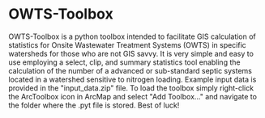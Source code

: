 # OWTS-Toolbox

OWTS-Toolbox is a python toolbox intended to facilitate GIS calculation of statistics 
for Onsite Wastewater Treatment Systems (OWTS) in specific watersheds for those who are
not GIS savvy. It is very simple and easy to use employing a select, clip, and summary 
statistics tool enabling the calculation of the number of a advanced or sub-standard septic 
systems located in a watershed sensitive to nitrogen loading. Example input data is 
provided in the "input_data.zip" file. To load the toolbox simply right-click the ArcToolbox
icon in ArcMap and select "Add Toolbox..." and navigate to the folder where the .pyt file 
is stored. Best of luck!
